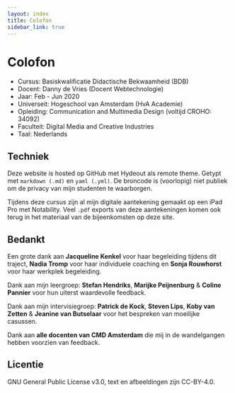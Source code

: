 ```yaml
---
layout: index
title: Colofon
sidebar_link: true
---
```


# Colofon

* Cursus: Basiskwalificatie Didactische Bekwaamheid (BDB)
* Docent: Danny de Vries (Docent Webtechnologie)
* Jaar: Feb - Jun 2020
* Universeit: Hogeschool van Amsterdam (HvA Academie)
* Opleiding: Communication and Multimedia Design (voltijd CROHO: 34092)
* Faculteit: Digital Media and Creative Industries
* Taal: Nederlands

## Techniek

Deze website is hosted op GitHub met Hydeout als remote theme. Getypt met `markdown (.md)` en `yaml (.yml)`. De broncode is (voorlopig) niet publiek om de privacy van mijn studenten te waarborgen.

Tijdens deze cursus zijn al mijn digitale aantekening gemaakt op een iPad Pro met Notability. Veel `.pdf` exports van deze aantekeningen komen ook terug in het materiaal van de bijeenkomsten op deze site.

## Bedankt
Een grote dank aan **Jacqueline Kenkel** voor haar begeleiding tijdens dit traject, **Nadia Tromp** voor haar individuele coaching en **Sonja Rouwhorst** voor haar werkplek begeleiding.

Dank aan mijn leergroep: **Stefan Hendriks**, **Marijke Peijnenburg** & **Coline Pannier**
voor hun uiterst waardevolle feedback.

Dank aan mijn intervisiegroep: **Patrick de Kock**, **Steven Lips**, **Koby van Zetten** & **Jeanine van Butselaar** voor het bespreken van moeilijke casussen.

Dank aan **alle docenten van CMD Amsterdam** die mij in de wandelgangen hebben voorzien van feedback.

## Licentie
GNU General Public License v3.0, text en afbeeldingen zijn CC-BY-4.0.
